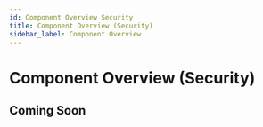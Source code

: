 ```yaml
---
id: Component Overview Security
title: Component Overview (Security)
sidebar_label: Component Overview
---
```


# Component Overview (Security)

## Coming Soon
